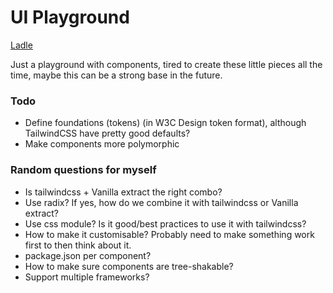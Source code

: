 # UI Playground

[Ladle](https://acme-ui-react.vercel.app/)

Just a playground with components, tired to create these little pieces all the time, maybe this can be a strong base in the future.

### Todo

- Define foundations (tokens) (in W3C Design token format), although TailwindCSS have pretty good defaults?
- Make components more polymorphic

### Random questions for myself

- Is tailwindcss + Vanilla extract the right combo?
- Use radix? If yes, how do we combine it with tailwindcss or Vanilla extract?
- Use css module? Is it good/best practices to use it with tailwindcss?
- How to make it customisable? Probably need to make something work first to then think about it.
- package.json per component?
- How to make sure components are tree-shakable?
- Support multiple frameworks?
